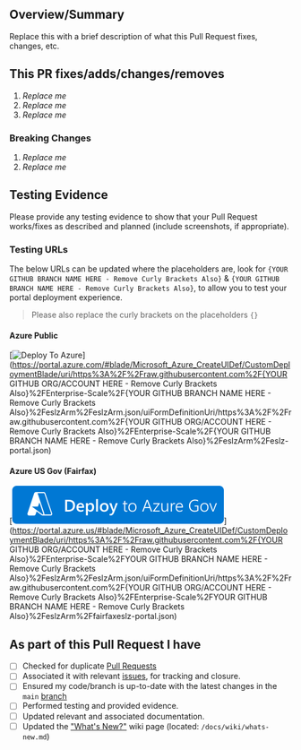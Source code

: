 <!-- Thank you for submitting a Pull Request. Please fill out the template below.-->
## Overview/Summary

Replace this with a brief description of what this Pull Request fixes, changes, etc.

## This PR fixes/adds/changes/removes

1. *Replace me*
2. *Replace me*
3. *Replace me*

### Breaking Changes

1. *Replace me*
2. *Replace me*

## Testing Evidence

Please provide any testing evidence to show that your Pull Request works/fixes as described and planned (include screenshots, if appropriate).

### Testing URLs

The below URLs can be updated where the placeholders are, look for `{YOUR GITHUB BRANCH NAME HERE - Remove Curly Brackets Also}` & `{YOUR GITHUB BRANCH NAME HERE - Remove Curly Brackets Also}`, to allow you to test your portal deployment experience.

> Please also replace the curly brackets on the placeholders `{}`

#### Azure Public

[![Deploy To Azure](https://docs.microsoft.com/en-us/azure/templates/media/deploy-to-azure.svg)](https://portal.azure.com/#blade/Microsoft_Azure_CreateUIDef/CustomDeploymentBlade/uri/https%3A%2F%2Fraw.githubusercontent.com%2F{YOUR GITHUB ORG/ACCOUNT HERE - Remove Curly Brackets Also}%2FEnterprise-Scale%2F{YOUR GITHUB BRANCH NAME HERE - Remove Curly Brackets Also}%2FeslzArm%2FeslzArm.json/uiFormDefinitionUri/https%3A%2F%2Fraw.githubusercontent.com%2F{YOUR GITHUB ORG/ACCOUNT HERE - Remove Curly Brackets Also}%2FEnterprise-Scale%2F{YOUR GITHUB BRANCH NAME HERE - Remove Curly Brackets Also}%2FeslzArm%2Feslz-portal.json)

#### Azure US Gov (Fairfax)
[![Deploy To Azure](https://raw.githubusercontent.com/Azure/azure-quickstart-templates/master/1-CONTRIBUTION-GUIDE/images/deploytoazuregov.svg?sanitize=true)](https://portal.azure.us/#blade/Microsoft_Azure_CreateUIDef/CustomDeploymentBlade/uri/https%3A%2F%2Fraw.githubusercontent.com%2F{YOUR GITHUB ORG/ACCOUNT HERE - Remove Curly Brackets Also}%2FEnterprise-Scale%2FYOUR GITHUB BRANCH NAME HERE - Remove Curly Brackets Also}%2FeslzArm%2FeslzArm.json/uiFormDefinitionUri/https%3A%2F%2Fraw.githubusercontent.com%2F{YOUR GITHUB ORG/ACCOUNT HERE - Remove Curly Brackets Also}%2FEnterprise-Scale%2FYOUR GITHUB BRANCH NAME HERE - Remove Curly Brackets Also}%2FeslzArm%2Ffairfaxeslz-portal.json)

## As part of this Pull Request I have

- [ ] Checked for duplicate [Pull Requests](https://github.com/Azure/Enterprise-Scale/pulls)
- [ ] Associated it with relevant [issues](https://github.com/Azure/Enterprise-Scale/issues), for tracking and closure.
- [ ] Ensured my code/branch is up-to-date with the latest changes in the `main` [branch](https://github.com/Azure/Enterprise-Scale/tree/main)
- [ ] Performed testing and provided evidence.
- [ ] Updated relevant and associated documentation.
- [ ] Updated the ["What's New?"](https://github.com/Azure/Enterprise-Scale/wiki/Whats-new) wiki page (located: `/docs/wiki/whats-new.md`)
